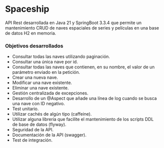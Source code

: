 # Spaceship

API Rest desarrollada en Java 21 y SpringBoot 3.3.4 que permite un mantenimiento CRUD de naves espaciales de series y películas en una base
de datos H2 en memoria.

### Objetivos desarrollados

- Consultar todas las naves utilizando paginación.
- Consultar una única nave por id.
- Consultar todas las naves que contienen, en su nombre, el valor de un parámetro enviado en la petición.
- Crear una nueva nave.
- Modificar una nave existente.
- Eliminar una nave existente.
- Gestión centralizada de excepciones.
- Desarrollo de un @Aspect que añade una línea de log cuando se busca una nave con ID negativo.
- Test unitario.
- Utilizar cachés de algún tipo (caffeine).
- Utilizar alguna librería que facilite el mantenimiento de los scripts DDL de base de datos (flyway).
- Seguridad de la API.
- Documentación de la API (swagger).
- Test de integración.